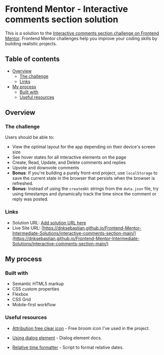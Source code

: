 # Frontend Mentor - Interactive comments section solution

This is a solution to the [Interactive comments section challenge on Frontend Mentor](https://www.frontendmentor.io/challenges/interactive-comments-section-iG1RugEG9). Frontend Mentor challenges help you improve your coding skills by building realistic projects. 

## Table of contents

- [Overview](#overview)
  - [The challenge](#the-challenge)
  - [Links](#links)
- [My process](#my-process)
  - [Built with](#built-with)
  - [Useful resources](#useful-resources)

## Overview

### The challenge

Users should be able to:

- View the optimal layout for the app depending on their device's screen size
- See hover states for all interactive elements on the page
- Create, Read, Update, and Delete comments and replies
- Upvote and downvote comments
- **Bonus**: If you're building a purely front-end project, use `localStorage` to save the current state in the browser that persists when the browser is refreshed.
- **Bonus**: Instead of using the `createdAt` strings from the `data.json` file, try using timestamps and dynamically track the time since the comment or reply was posted.


### Links

- Solution URL: [Add solution URL here](https://your-solution-url.com)
- Live Site URL: [https://dnksebastian.github.io/Frontend-Mentor-Intermediate-Solutions/interactive-comments-section-main/](https://dnksebastian.github.io/Frontend-Mentor-Intermediate-Solutions/interactive-comments-section-main/)

## My process

### Built with

- Semantic HTML5 markup
- CSS custom properties
- Flexbox
- CSS Grid
- Mobile-first workflow

### Useful resources

- [Attribution free clear icon](https://uxwing.com/broom-cleaning-icon/) - Free broom icon I've used in the project.

- [Using dialog element](https://developer.mozilla.org/en-US/docs/Web/HTML/Element/dialog) - Dialog element docs.

- [Relative time formatter](https://stackoverflow.com/a/69122877) - Script to format relative dates.

